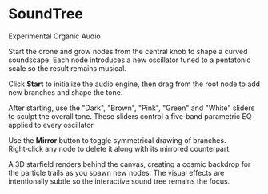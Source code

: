 # SoundTree
Experimental Organic Audio

Start the drone and grow nodes from the central knob to shape a curved soundscape. Each node introduces a new oscillator tuned to a pentatonic scale so the result remains musical.

Click **Start** to initialize the audio engine, then drag from the root node to add new branches and shape the tone.

After starting, use the "Dark", "Brown", "Pink", "Green" and "White" sliders to sculpt the overall tone. These sliders control a five‑band parametric EQ applied to every oscillator.

Use the **Mirror** button to toggle symmetrical drawing of branches. Right‑click any node to delete it along with its mirrored counterpart.

A 3D starfield renders behind the canvas, creating a cosmic backdrop for the particle trails as you spawn new nodes.
The visual effects are intentionally subtle so the interactive sound tree remains the focus.

